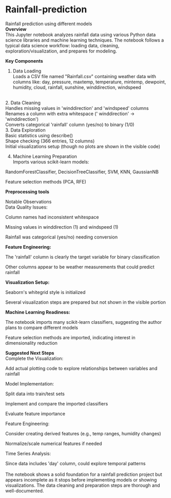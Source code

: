 # Rainfall-prediction
Rainfall prediction using different models </br>
**Overview**</br>
This Jupyter notebook analyzes rainfall data using various Python data science libraries and machine learning techniques. The notebook follows a typical data science workflow: loading data, cleaning, exploration/visualization, and prepares for modeling.</br>

**Key Components**
1. Data Loading</br>
Loads a CSV file named "Rainfall.csv" containing weather data with columns like:
day, pressure, maxtemp, temperature, mintemp, dewpoint, humidity, cloud, rainfall, sunshine, winddirection, windspeed
</br>
2. Data Cleaning</br>
Handles missing values in 'winddirection' and 'windspeed' columns</br>
Renames a column with extra whitespace (' winddirection' → 'winddirection')</br>
Converts categorical 'rainfall' column (yes/no) to binary (1/0)</br>
3. Data Exploration</br>
Basic statistics using describe()</br>
Shape checking (366 entries, 12 columns)</br>
Initial visualizations setup (though no plots are shown in the visible code)</br>

4. Machine Learning Preparation</br>
Imports various scikit-learn models:</br>

RandomForestClassifier, DecisionTreeClassifier, SVM, KNN, GaussianNB</br>

Feature selection methods (PCA, RFE)</br>

**Preprocessing tools**

Notable Observations</br>
Data Quality Issues:</br>

Column names had inconsistent whitespace</br>

Missing values in winddirection (1) and windspeed (1)</br>

Rainfall was categorical (yes/no) needing conversion</br>

**Feature Engineering:**

The 'rainfall' column is clearly the target variable for binary classification</br>

Other columns appear to be weather measurements that could predict rainfall</br>

**Visualization Setup:**</br>

Seaborn's whitegrid style is initialized</br>

Several visualization steps are prepared but not shown in the visible portion</br>

**Machine Learning Readiness:**</br>

The notebook imports many scikit-learn classifiers, suggesting the author plans to compare different models</br>

Feature selection methods are imported, indicating interest in dimensionality reduction</br>

**Suggested Next Steps**</br>
Complete the Visualization:</br>

Add actual plotting code to explore relationships between variables and rainfall</br>

Model Implementation:</br>

Split data into train/test sets</br>

Implement and compare the imported classifiers</br>

Evaluate feature importance</br>

Feature Engineering:</br>

Consider creating derived features (e.g., temp ranges, humidity changes)</br>

Normalize/scale numerical features if needed</br>

Time Series Analysis:</br>

Since data includes 'day' column, could explore temporal patterns</br>
</br>
The notebook shows a solid foundation for a rainfall prediction project but appears incomplete as it stops before implementing models or showing visualizations. The data cleaning and preparation steps are thorough and well-documented.
